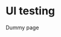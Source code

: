 # UI testing

<div>
    <e:example name="UI">
        <e:when>
            <e:browser url=":8081/ui" log="true">
                <step name="hasText">Dummy page</step>
                <step name="noParamsCheck"/>
            </e:browser>
        </e:when>
    </e:example>
</div>